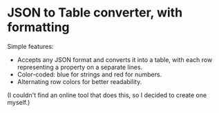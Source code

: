# JSON to Table converter, with formatting

Simple features:
- Accepts any JSON format and converts it into a table, with each row representing a property on a separate lines.
- Color-coded: blue for strings and red for numbers.
- Alternating row colors for better readability.

(I couldn't find an online tool that does this, so I decided to create one myself.)
